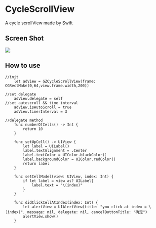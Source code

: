 # CycleScrollView
  A cycle scrollView made by Swift
## Screen Shot
![](http://img1.ph.126.net/VVH0xgTo7mB9hfBkUxsyAQ==/6630577383515726980.gif)
## How to use
```
//init
    let adView = GZCycleScrollView(frame: CGRectMake(0,64,view.frame.width,200))

//set delegate
    adView.delegate = self
//set autoscroll && time interval
    adView.isAutoScroll = true
    adView.timerInterval = 3

//delegate method
    func numberOfCells() -> Int {
        return 10
    }
    
    func setUpCell() -> UIView {
        let label = UILabel()
        label.textAlignment = .Center
        label.textColor = UIColor.blackColor()
        label.backgroundColor = UIColor.redColor()
        return label
    }
    
    func setCellModel(view: UIView, index: Int) {
        if let label = view as? UILabel{
            label.text = "\(index)"
        }
    }
    
    func didClickCellAtIndex(index: Int) {
        let alertView = UIAlertView(title: "you click at index = \(index)", message: nil, delegate: nil, cancelButtonTitle: "确定")
        alertView.show()
    }


```
